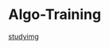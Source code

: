 # Algo-Training

[studyimg](https://github.com/dragonzurfer/Algo-Training/blob/master/media/study.png)